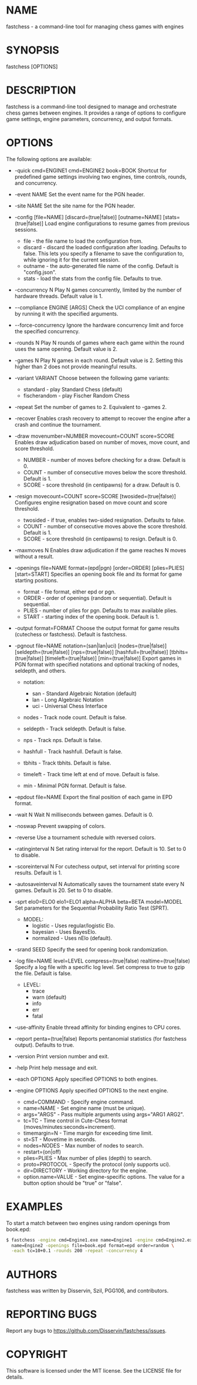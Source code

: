 # NAME

fastchess - a command-line tool for managing chess games with engines

# SYNOPSIS

fastchess [OPTIONS]

# DESCRIPTION

fastchess is a command-line tool designed to manage and orchestrate chess games between engines. It provides a range of options to configure game settings, engine parameters, concurrency, and output formats.

# OPTIONS

The following options are available:

- -quick cmd=ENGINE1 cmd=ENGINE2 book=BOOK
    Shortcut for predefined game settings involving two engines, time controls, rounds, and concurrency.

- -event NAME
    Set the event name for the PGN header.

- -site NAME
    Set the site name for the PGN header.

- -config [file=NAME] [discard=(true|false)] [outname=NAME] [stats=(true|false)]
    Load engine configurations to resume games from previous sessions.

    - file - the file name to load the configuration from.
    - discard - discard the loaded configuration after loading. Defaults to false. This lets you specify a filename to save the
      configuration to, while ignoring it for the current session.
    - outname - the auto-generated file name of the config. Default is "config.json".
    - stats - load the stats from the config file. Defaults to true.

- -concurrency N
    Play N games concurrently, limited by the number of hardware threads. Default value is 1.

- --compliance ENGINE [ARGS]
    Check the UCI compliance of an engine by running it with the specified arguments.

- --force-concurrency
    Ignore the hardware concurrency limit and force the specified concurrency.

- -rounds N
    Play N rounds of games where each game within the round uses the same opening. Default value is 2.

- -games N
    Play N games in each round. Default value is 2. Setting this higher than 2 does not provide meaningful results.

- -variant VARIANT
    Choose between the following game variants:

    - standard - play Standard Chess (default)
    - fischerandom - play Fischer Random Chess

- -repeat
    Set the number of games to 2. Equivalent to -games 2.

- -recover
    Enables crash recovery to attempt to recover the engine after a crash and continue the tournament.

- -draw movenumber=NUMBER movecount=COUNT score=SCORE
    Enables draw adjudication based on number of moves, move count, and score threshold.

    - NUMBER - number of moves before checking for a draw. Default is 0.
    - COUNT - number of consecutive moves below the score threshold. Default is 1.
    - SCORE - score threshold (in centipawns) for a draw. Default is 0.

- -resign movecount=COUNT score=SCORE [twosided=(true|false)]
    Configures engine resignation based on move count and score threshold.

    - twosided - if true, enables two-sided resignation. Defaults to false.
    - COUNT - number of consecutive moves above the score threshold. Default is 1.
    - SCORE - score threshold (in centipawns) to resign. Default is 0.

- -maxmoves N
    Enables draw adjudication if the game reaches N moves without a result.

- -openings file=NAME format=(epd|pgn) [order=ORDER] [plies=PLIES] [start=START]
    Specifies an opening book file and its format for game starting positions.

    - format - file format, either epd or pgn.
    - ORDER - order of openings (random or sequential). Default is sequential.
    - PLIES - number of plies for pgn. Defaults to max available plies.
    - START - starting index of the opening book. Default is 1.

- -output format=FORMAT
    Choose the output format for game results (cutechess or fastchess). Default is fastchess.

- -pgnout file=NAME notation=(san|lan|uci) [nodes=(true|false)] [seldepth=(true|false)] [nps=(true|false)] [hashfull=(true|false)] [tbhits=(true|false)] [timeleft=(true|false)] [min=(true|false)]
    Export games in PGN format with specified notations and optional tracking of nodes, seldepth, and others.

    - notation:

        - san - Standard Algebraic Notation (default)
        - lan - Long Algebraic Notation
        - uci - Universal Chess Interface

    - nodes - Track node count. Default is false.
    - seldepth - Track seldepth. Default is false.
    - nps - Track nps. Default is false.
    - hashfull - Track hashfull. Default is false.
    - tbhits - Track tbhits. Default is false.
    - timeleft - Track time left at end of move. Default is false.
    - min - Minimal PGN format. Default is false.

- -epdout file=NAME
    Export the final position of each game in EPD format.

- -wait N
    Wait N milliseconds between games. Default is 0.

- -noswap
    Prevent swapping of colors.

- -reverse
    Use a tournament schedule with reversed colors.

- -ratinginterval N
    Set rating interval for the report. Default is 10. Set to 0 to disable.

- -scoreinterval N
    For cutechess output, set interval for printing score results. Default is 1.

- -autosaveinterval N
    Automatically saves the tournament state every N games. Default is 20. Set to 0 to disable.

- -sprt elo0=ELO0 elo1=ELO1 alpha=ALPHA beta=BETA model=MODEL
    Set parameters for the Sequential Probability Ratio Test (SPRT).

    - MODEL:
        - logistic - Uses regular/logistic Elo.
        - bayesian - Uses BayesElo.
        - normalized - Uses nElo (default).

- -srand SEED
    Specify the seed for opening book randomization.

- -log file=NAME level=LEVEL compress=(true|false) realtime=(true|false)
    Specify a log file with a specific log level. Set compress to true to gzip the file. Default is false.

    - LEVEL:
        - trace
        - warn (default)
        - info
        - err
        - fatal

- -use-affinity
    Enable thread affinity for binding engines to CPU cores.

- -report penta=(true|false)
    Reports pentanomial statistics (for fastchess output). Defaults to true.

- -version
    Print version number and exit.

- -help
    Print help message and exit.

- -each OPTIONS
    Apply specified OPTIONS to both engines.

- -engine OPTIONS
    Apply specified OPTIONS to the next engine.

    - cmd=COMMAND - Specify engine command.
    - name=NAME - Set engine name (must be unique).
    - args="ARGS" - Pass multiple arguments using args="ARG1 ARG2".
    - tc=TC - Time control in Cute-Chess format (moves/minutes:seconds+increment).
    - timemargin=N - Time margin for exceeding time limit.
    - st=ST - Movetime in seconds.
    - nodes=NODES - Max number of nodes to search.
    - restart=(on|off)
    - plies=PLIES - Max number of plies (depth) to search.
    - proto=PROTOCOL - Specify the protocol (only supports uci).
    - dir=DIRECTORY - Working directory for the engine.
    - option.name=VALUE - Set engine-specific options. The value for a button option should be "true" or "false".

# EXAMPLES

To start a match between two engines using random openings from book.epd:

```sh
$ fastchess -engine cmd=Engine1.exe name=Engine1 -engine cmd=Engine2.exe \
  name=Engine2 -openings file=book.epd format=epd order=random \
  -each tc=10+0.1 -rounds 200 -repeat -concurrency 4
```

# AUTHORS

fastchess was written by Disservin, Szil, PGG106, and contributors.

# REPORTING BUGS

Report any bugs to <https://github.com/Disservin/fastchess/issues>.

# COPYRIGHT

This software is licensed under the MIT license. See the LICENSE file for details.
